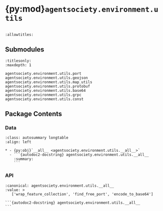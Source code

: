 # {py:mod}`agentsociety.environment.utils`

```{py:module} agentsociety.environment.utils
```

```{autodoc2-docstring} agentsociety.environment.utils
:allowtitles:
```

## Submodules

```{toctree}
:titlesonly:
:maxdepth: 1

agentsociety.environment.utils.port
agentsociety.environment.utils.geojson
agentsociety.environment.utils.map_utils
agentsociety.environment.utils.protobuf
agentsociety.environment.utils.base64
agentsociety.environment.utils.grpc
agentsociety.environment.utils.const
```

## Package Contents

### Data

````{list-table}
:class: autosummary longtable
:align: left

* - {py:obj}`__all__ <agentsociety.environment.utils.__all__>`
  - ```{autodoc2-docstring} agentsociety.environment.utils.__all__
    :summary:
    ```
````

### API

````{py:data} __all__
:canonical: agentsociety.environment.utils.__all__
:value: >
   ['wrap_feature_collection', 'find_free_port', 'encode_to_base64']

```{autodoc2-docstring} agentsociety.environment.utils.__all__
```

````
